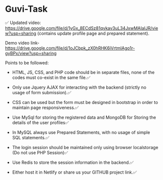 
# Guvi-Task
✅ Updated video: https://drive.google.com/file/d/1yGx_8ECdSz81qykav3uL34JxwMAIaIJR/view?usp=sharing  (contains update profile page and prepared statement).


Demo video link-https://drive.google.com/file/d/1oJCbpk_zX0hRHK6iVrtmIAgo1r-gyBPx/view?usp=sharing

Points to be followed:

- HTML, JS, CSS, and PHP code should be in separate files, none  of the codes must co-exist in the same file.✅

- Only use Jquery AJAX for interacting with the backend (strictly no usage of form submission).✅

- CSS can be used but the form must be designed in bootstrap in order to maintain page responsiveness.✅

- Use MySql for storing the registered data and MongoDB for Storing the details of the user profiles✅

- In MySQL always use Prepared Statements, with no usage of simple SQL statements.✅

- The login session should be maintained only using browser localstorage (Do not use PHP Session)✅

- Use Redis to store the session information in the backend.✅

- Either host it in Netlify or share us your GITHUB project link.✅

